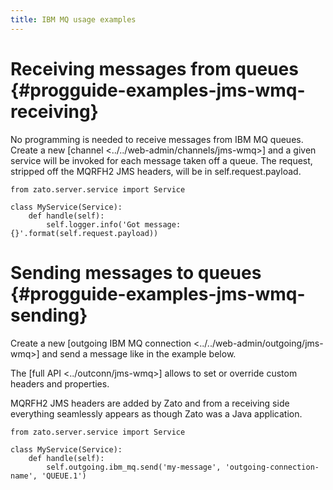 ```yaml
---
title: IBM MQ usage examples
---
```


Receiving messages from queues {#progguide-examples-jms-wmq-receiving}
==============================

No programming is needed to receive messages from IBM MQ queues. Create a new
[channel \<../../web-admin/channels/jms-wmq\>]
and a given service will be invoked for each message taken off a queue.
The request, stripped off the MQRFH2 JMS headers, will be in self.request.payload.

``` {.python}
from zato.server.service import Service

class MyService(Service):
    def handle(self):
        self.logger.info('Got message: {}'.format(self.request.payload))
```

Sending messages to queues {#progguide-examples-jms-wmq-sending}
==========================

Create a new
[outgoing IBM MQ connection \<../../web-admin/outgoing/jms-wmq\>]
and send a message like in the example below.

The [full API \<../outconn/jms-wmq\>]
allows to set or override custom headers and properties.

MQRFH2 JMS headers are added by Zato and from a receiving side everything seamlessly
appears as though Zato was a Java application.

``` {.python}
from zato.server.service import Service

class MyService(Service):
    def handle(self):
        self.outgoing.ibm_mq.send('my-message', 'outgoing-connection-name', 'QUEUE.1')
```
